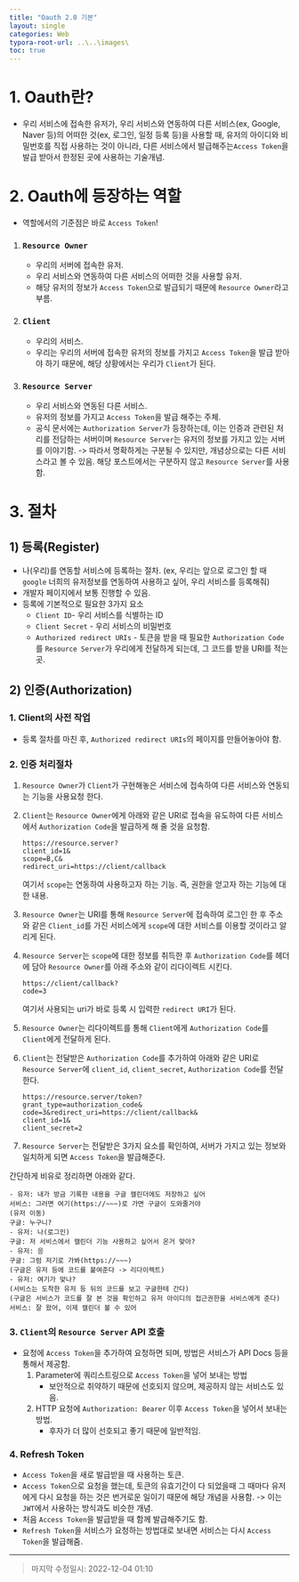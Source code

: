 ```yaml
---
title: "Oauth 2.0 기본"
layout: single
categories: Web
typora-root-url: ..\..\images\
toc: true
---
```


# 1. Oauth란?

- 우리 서비스에 접속한 유저가, 우리 서비스와 연동하여 다른 서비스(ex, Google, Naver 등)의 어떠한 것(ex, 로그인, 일정 등록 등)을 사용할 때, 유저의 아이디와 비밀번호를 직접 사용하는 것이 아니라, 다른 서비스에서 발급해주는`Access Token`을 발급 받아서 한정된 곳에 사용하는 기술개념.

# 2. Oauth에 등장하는 역할

- 역할에서의 기준점은 바로 `Access Token`!

1. ### `Resource Owner` 

   - 우리의 서버에 접속한 유저.
   - 우리 서비스와 연동하여 다른 서비스의 어떠한 것을 사용할 유저.
   - 해당 유저의 정보가 `Access Token`으로 발급되기 때문에 `Resource Owner`라고 부름.

2. ### `Client`

   - 우리의 서비스.
   - 우리는 우리의 서버에 접속한 유저의 정보를 가지고 `Access Token`을 발급 받아야 하기 때문에, 해당 상황에서는 우리가 `Client`가 된다.

3. ### `Resource Server` 

   - 우리 서비스와 연동된 다른 서비스.
   - 유저의 정보를 가지고 `Access Token`을 발급 해주는 주체.
   - 공식 문서에는 `Authorization Server`가 등장하는데, 이는 인증과 관련된 처리를 전담하는 서버이며 `Resource Server`는 유저의 정보를 가지고 있는 서버를 이야기함. -> 따라서 명확하게는 구분될 수 있지만, 개념상으로는 다른 서비스라고 볼 수 있음. 해당 포스트에서는 구분하지 않고 `Resource Server`를 사용함.

# 3. 절차

## 1) 등록(Register)

- 나(우리)를 연동할 서비스에 등록하는 절차. (ex, 우리는 앞으로 로그인 할 때 `google` 너희의 유저정보를 연동하여 사용하고 싶어, 우리 서비스를 등록해줘)
- 개발자 페이지에서 보통 진행할 수 있음.
- 등록에 기본적으로 필요한 3가지 요소
  - `Client ID`- 우리 서비스를 식별하는 ID
  - `Client Secret` - 우리 서비스의 비밀번호
  - `Authorized redirect URIs` - 토큰을 받을 때 필요한 `Authorization Code`를 `Resource Server`가 우리에게 전달하게 되는데, 그 코드를 받을 URI를 적는 곳.

## 2) 인증(Authorization)

### 1.  Client의 사전 작업

- 등록 절차를 마친 후, `Authorized redirect URIs`의 페이지를 만들어놓아야 함.

### 2. 인증 처리절차

1. `Resource Owner`가 `Client`가 구현해놓은 서비스에 접속하여 다른 서비스와 연동되는 기능을 사용요청 한다.

2. `Client`는 `Resource Owner`에게 아래와 같은 URI로 접속을 유도하여 다른 서비스에서 `Authorization Code`을 발급하게 해 줄 것을 요청함.

   ```
   https://resource.server?
   client_id=1&
   scope=B,C&
   redirect_uri=https://client/callback
   ```

   여기서 `scope`는 연동하여 사용하고자 하는 기능. 즉, 권한을 얻고자 하는 기능에 대한 내용.

3. `Resource Owner`는 URI를 통해 `Resource Server`에 접속하여 로그인 한 후 주소와 같은 `Client_id`를 가진 서비스에게 `scope`에 대한 서비스를 이용할 것이라고 알리게 된다.

4. `Resource Server`는 `scope`에 대한 정보를 취득한 후 `Authorization Code`를 헤더에 담아 `Resource Owner`를 아래 주소와 같이  리다이렉트 시킨다.

   ```
   https://client/callback?
   code=3
   ```

   여기서 사용되는 uri가 바로 등록 시 입력한 `redirect URI`가 된다.

5. `Resource Owner`는 리다이렉트를 통해 `Client`에게 `Authorization Code`를 `Client`에게 전달하게 된다.

6. `Client`는 전달받은 `Authorization Code`를 추가하여 아래와 같은 URI로 `Resource Server`에 `client_id`, `client_secret`, `Authorization Code`를 전달한다.

   ```
   https://resource.server/token?
   grant_type=authorization_code&
   code=3&redirect_uri=https://client/callback&
   client_id=1&
   client_secret=2
   ```

7. `Resource Server`는 전달받은 3가지 요소를 확인하여, 서버가 가지고 있는 정보와 일치하게 되면 `Access Token`을 발급해준다.

간단하게 비유로 정리하면 아래와 같다.

```
- 유저: 내가 방금 기록한 내용을 구글 캘린더에도 저장하고 싶어
서비스: 그러면 여기(https://~~~)로 가면 구글이 도와줄거야
(유저 이동)
구글: 누구니?
- 유저: 나(로그인)
구글: 저 서비스에서 캘린더 기능 사용하고 싶어서 온거 맞아?
- 유저: 응
구글: 그럼 저기로 가봐(https://~~~)
(구글은 유저 등에 코드를 붙여준다 -> 리다이렉트)
- 유저: 여기가 맞나?
(서비스는 도착한 유저 등 뒤의 코드를 보고 구글한테 간다)
(구글은 서비스가 코드를 잘 본 것을 확인하고 유저 아이디의 접근권한을 서비스에게 준다)
서비스: 잘 왔어, 이제 캘린더 볼 수 있어
```

### 3. `Client`의 `Resource Server` API 호출

- 요청에 `Access Token`을 추가하여 요청하면 되며, 방법은 서비스가 API Docs 등을 통해서 제공함.
  1. Parameter에 쿼리스트링으로 `Access Token`을 넣어 보내는 방법
     - 보안적으로 취약하기 때문에 선호되지 않으며, 제공하지 않는 서비스도 있음.
  2. HTTP 요청에 `Authorization: Bearer` 이후 `Access Token`을 넣어서 보내는 방법.
     - 후자가 더 많이 선호되고 좋기 때문에 일반적임.

### 4. Refresh Token

- `Access Token`을 새로 발급받을 때 사용하는 토큰.
- `Access Token`으로 요청을 했는데, 토큰의 유효기간이 다 되었을때 그 때마다 유저에게 다시 요청을 하는 것은 번거로운 일이기 때문에 해당 개념을 사용함. -> 이는 `JWT`에서 사용하는 방식과도 비슷한 개념.
- 처음 `Access Token`을 발급받을 때 함께 발급해주기도 함.
- `Refresh Token`을 서비스가 요청하는 방법대로 보내면 서비스는 다시 `Access Token`을 발급해줌.

---

> 마지막 수정일시: 2022-12-04 01:10